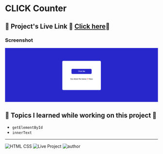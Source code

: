 # CLICK Counter

## 📌 **Project's Live Link 🚀 [Click here](https://clickthebuttonfsjs.netlify.app/)🔗**

### Screenshot

![project Image](./Image/Clicked_Me.png)

## 📌 Topics I learned while working on this project 📝

- `getElementById`
- `innerText`

---

![HTML CSS](https://img.shields.io/badge/HTML-CSS-orange)
![Live Project](https://img.shields.io/badge/JavaScript-yellow)
![author](https://img.shields.io/badge/Author-Arpit--Pathak-blue)
